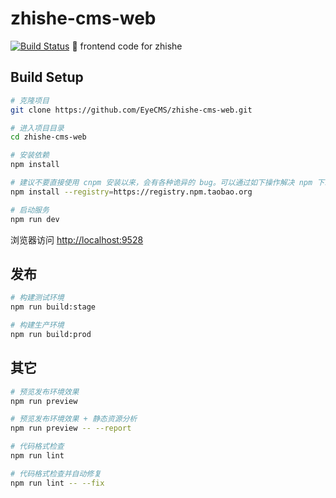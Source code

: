 # zhishe-cms-web
[![Build Status](https://travis-ci.com/EyesCMS/zhishe-cms-web.svg?branch=master)](https://travis-ci.com/EyesCMS/zhishe-cms-web)
:art: frontend code for zhishe

## Build Setup

```bash
# 克隆项目
git clone https://github.com/EyeCMS/zhishe-cms-web.git

# 进入项目目录
cd zhishe-cms-web

# 安装依赖
npm install

# 建议不要直接使用 cnpm 安装以来，会有各种诡异的 bug。可以通过如下操作解决 npm 下载速度慢的问题
npm install --registry=https://registry.npm.taobao.org

# 启动服务
npm run dev
```

浏览器访问 [http://localhost:9528](http://localhost:9528)

## 发布

```bash
# 构建测试环境
npm run build:stage

# 构建生产环境
npm run build:prod
```

## 其它

```bash
# 预览发布环境效果
npm run preview

# 预览发布环境效果 + 静态资源分析
npm run preview -- --report

# 代码格式检查
npm run lint

# 代码格式检查并自动修复
npm run lint -- --fix
```
